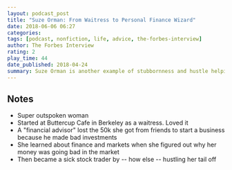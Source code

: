 ```yaml
---
layout: podcast_post
title: "Suze Orman: From Waitress to Personal Finance Wizard"
date: 2018-06-06 06:27
categories:
tags: [podcast, nonfiction, life, advice, the-forbes-interview]
author: The Forbes Interview
rating: 2
play_time: 44
date_published: 2018-04-24
summary: Suze Orman is another example of stubbornness and hustle helping someone break into an industry.
---
```


## Notes

* Super outspoken woman
* Started at Buttercup Cafe in Berkeley as a waitress. Loved it
* A "financial advisor" lost the 50k she got from friends to
  start a business because he made bad investments
* She learned about finance and markets when she figured out why her money
  was going bad in the market
* Then became a sick stock trader by -- how else -- hustling her tail
  off
